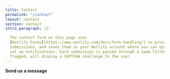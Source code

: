 ```yaml
---
title: Contact
permalink: "/contact"
layout: contact
section: contact
intro_paragraph: |2-

  The contact form on this page uses
  [Netlify Forms](https://www.netlify.com/docs/form-handling/) to process
  submissions, and saves them in your Netlify account where you can optionally
  set up notifications. Each submission is passed through a spam filter and if
  flagged, will display a CAPTCHA challenge to the user.
---
```


**Send us a message**
